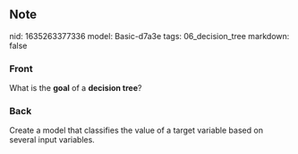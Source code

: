 ## Note
nid: 1635263377336
model: Basic-d7a3e
tags: 06_decision_tree
markdown: false

### Front
What is the <b>goal</b> of a <b>decision tree</b>?

### Back
Create a model that classifies the value of a target variable based on several input variables.
